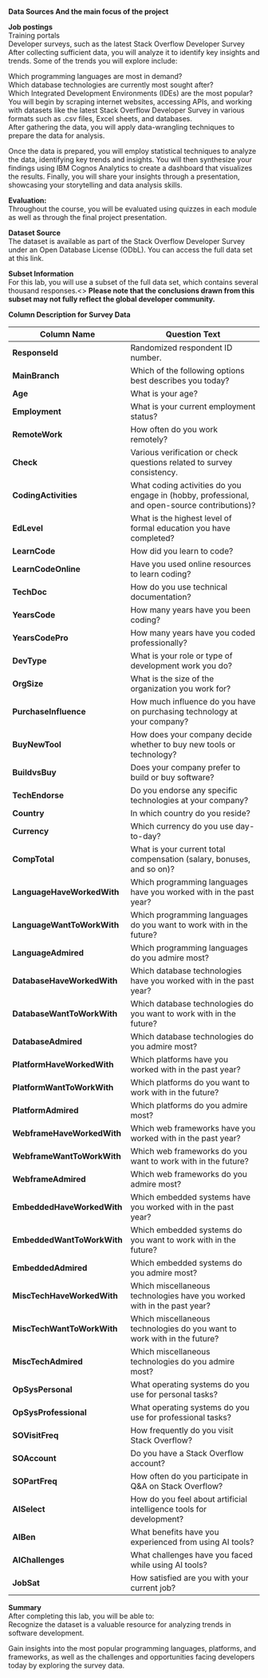 **Data Sources And the main focus of the project**

**Job postings**<br>
Training portals<br>
Developer surveys, such as the latest Stack Overflow Developer Survey<br>
After collecting sufficient data, you will analyze it to identify key insights and trends. Some of the trends you will explore include:

Which programming languages are most in demand?<br>
Which database technologies are currently most sought after?<br>
Which Integrated Development Environments (IDEs) are the most popular?<br>
You will begin by scraping internet websites, accessing APIs, and working with datasets like the latest Stack Overflow Developer Survey in various formats such as .csv files, Excel sheets, and databases.<br>
After gathering the data, you will apply data-wrangling techniques to prepare the data for analysis.

Once the data is prepared, you will employ statistical techniques to analyze the data, identifying key trends and insights. You will then synthesize your findings using IBM Cognos Analytics to create a dashboard that visualizes the results. Finally, you will share your insights through a presentation, showcasing your storytelling and data analysis skills.

**Evaluation:**<br>
Throughout the course, you will be evaluated using quizzes in each module as well as through the final project presentation.

**Dataset Source**<br>
The dataset is available as part of the Stack Overflow Developer Survey under an Open Database License (ODbL). You can access the full data set at this link.

**Subset Information**<br>
For this lab, you will use a subset of the full data set, which contains several thousand responses.<> 
**Please note that the conclusions drawn from this subset may not fully reflect the global developer community.**

**Column Description for Survey Data**

| Column Name                 | Question Text |
|-----------------------------|--------------|
| **ResponseId**              | Randomized respondent ID number. |
| **MainBranch**              | Which of the following options best describes you today? |
| **Age**                     | What is your age? |
| **Employment**              | What is your current employment status? |
| **RemoteWork**              | How often do you work remotely? |
| **Check**                   | Various verification or check questions related to survey consistency. |
| **CodingActivities**        | What coding activities do you engage in (hobby, professional, and open-source contributions)? |
| **EdLevel**                 | What is the highest level of formal education you have completed? |
| **LearnCode**               | How did you learn to code? |
| **LearnCodeOnline**         | Have you used online resources to learn coding? |
| **TechDoc**                 | How do you use technical documentation? |
| **YearsCode**               | How many years have you been coding? |
| **YearsCodePro**            | How many years have you coded professionally? |
| **DevType**                 | What is your role or type of development work you do? |
| **OrgSize**                 | What is the size of the organization you work for? |
| **PurchaseInfluence**       | How much influence do you have on purchasing technology at your company? |
| **BuyNewTool**              | How does your company decide whether to buy new tools or technology? |
| **BuildvsBuy**              | Does your company prefer to build or buy software? |
| **TechEndorse**             | Do you endorse any specific technologies at your company? |
| **Country**                 | In which country do you reside? |
| **Currency**                | Which currency do you use day-to-day? |
| **CompTotal**               | What is your current total compensation (salary, bonuses, and so on)? |
| **LanguageHaveWorkedWith**  | Which programming languages have you worked with in the past year? |
| **LanguageWantToWorkWith**  | Which programming languages do you want to work with in the future? |
| **LanguageAdmired**         | Which programming languages do you admire most? |
| **DatabaseHaveWorkedWith**  | Which database technologies have you worked with in the past year? |
| **DatabaseWantToWorkWith**  | Which database technologies do you want to work with in the future? |
| **DatabaseAdmired**         | Which database technologies do you admire most? |
| **PlatformHaveWorkedWith**  | Which platforms have you worked with in the past year? |
| **PlatformWantToWorkWith**  | Which platforms do you want to work with in the future? |
| **PlatformAdmired**         | Which platforms do you admire most? |
| **WebframeHaveWorkedWith**  | Which web frameworks have you worked with in the past year? |
| **WebframeWantToWorkWith**  | Which web frameworks do you want to work with in the future? |
| **WebframeAdmired**         | Which web frameworks do you admire most? |
| **EmbeddedHaveWorkedWith**  | Which embedded systems have you worked with in the past year? |
| **EmbeddedWantToWorkWith**  | Which embedded systems do you want to work with in the future? |
| **EmbeddedAdmired**         | Which embedded systems do you admire most? |
| **MiscTechHaveWorkedWith**  | Which miscellaneous technologies have you worked with in the past year? |
| **MiscTechWantToWorkWith**  | Which miscellaneous technologies do you want to work with in the future? |
| **MiscTechAdmired**         | Which miscellaneous technologies do you admire most? |
| **OpSysPersonal**           | What operating systems do you use for personal tasks? |
| **OpSysProfessional**       | What operating systems do you use for professional tasks? |
| **SOVisitFreq**             | How frequently do you visit Stack Overflow? |
| **SOAccount**               | Do you have a Stack Overflow account? |
| **SOPartFreq**              | How often do you participate in Q&A on Stack Overflow? |
| **AISelect**                | How do you feel about artificial intelligence tools for development? |
| **AIBen**                   | What benefits have you experienced from using AI tools? |
| **AIChallenges**            | What challenges have you faced while using AI tools? |
| **JobSat**                  | How satisfied are you with your current job? |


**Summary**<br>
After completing this lab, you will be able to:<br>
Recognize the dataset is a valuable resource for analyzing trends in software development.

Gain insights into the most popular programming languages, platforms, and frameworks, as well as the challenges and opportunities facing developers today by exploring the survey data.
